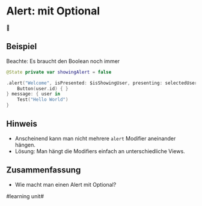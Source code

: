 # Alert: mit Optional
🧩

## Beispiel
Beachte: Es braucht den Boolean noch immer

```swift
@State private var showingAlert = false
```

```swift
.alert("Welcome", isPresented: $isShowingUser, presenting: selectedUser) { user in
    Button(user.id) { }
} message: { user in
	Test("Hello World")
}
```

## Hinweis

- Anscheinend kann man nicht mehrere `alert` Modifier aneinander hängen.
- Lösung: Man hängt die Modifiers einfach an unterschiedliche Views.

## Zusammenfassung
- Wie macht man einen Alert mit Optional?


#learning unit#